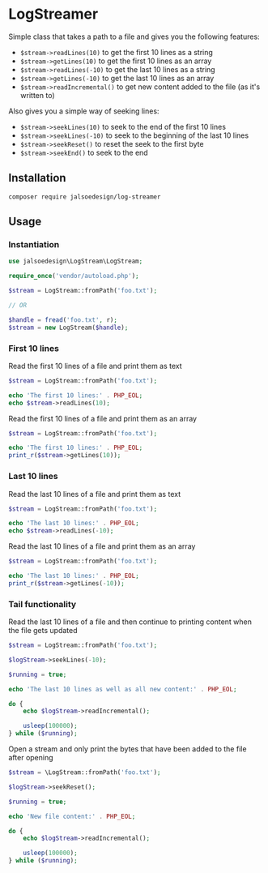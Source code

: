# LogStreamer

Simple class that takes a path to a file and gives you the following features:

 - `$stream->readLines(10)` to get the first 10 lines as a string
 - `$stream->getLines(10)` to get the first 10 lines as an array
 - `$stream->readLines(-10)` to get the last 10 lines as a string
 - `$stream->getLines(-10)` to get the last 10 lines as an array
 - `$stream->readIncremental()` to get new content added to the file (as it's written to)

Also gives you a simple way of seeking lines:

 - `$stream->seekLines(10)` to seek to the end of the first 10 lines
 - `$stream->seekLines(-10)` to seek to the beginning of the last 10 lines
 - `$stream->seekReset()` to reset the seek to the first byte
 - `$stream->seekEnd()` to seek to the end

## Installation

```
composer require jalsoedesign/log-streamer
```

## Usage

### Instantiation

```php
use jalsoedesign\LogStream\LogStream;

require_once('vendor/autoload.php');

$stream = LogStream::fromPath('foo.txt');

// OR

$handle = fread('foo.txt', r);
$stream = new LogStream($handle);
```

### First 10 lines

Read the first 10 lines of a file and print them as text

```php
$stream = LogStream::fromPath('foo.txt');

echo 'The first 10 lines:' . PHP_EOL;
echo $stream->readLines(10);
```

Read the first 10 lines of a file and print them as an array

```php
$stream = LogStream::fromPath('foo.txt');

echo 'The first 10 lines:' . PHP_EOL;
print_r($stream->getLines(10));
```

### Last 10 lines

Read the last 10 lines of a file and print them as text

```php
$stream = LogStream::fromPath('foo.txt');

echo 'The last 10 lines:' . PHP_EOL;
echo $stream->readLines(-10);
```

Read the last 10 lines of a file and print them as an array

```php
$stream = LogStream::fromPath('foo.txt');

echo 'The last 10 lines:' . PHP_EOL;
print_r($stream->getLines(-10));
```

### Tail functionality

Read the last 10 lines of a file and then continue to printing content when the file gets updated

```php
$stream = LogStream::fromPath('foo.txt');

$logStream->seekLines(-10);

$running = true;

echo 'The last 10 lines as well as all new content:' . PHP_EOL;

do {
    echo $logStream->readIncremental();

    usleep(100000);
} while ($running);
```

Open a stream and only print the bytes that have been added to the file after opening

```php
$stream = \LogStream::fromPath('foo.txt');

$logStream->seekReset();

$running = true;

echo 'New file content:' . PHP_EOL;

do {
    echo $logStream->readIncremental();

    usleep(100000);
} while ($running);
```
